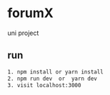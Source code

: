 # forumX
uni project



## run
```bash
1. npm install or yarn install
2. npm run dev  or  yarn dev
3. visit localhost:3000
```

